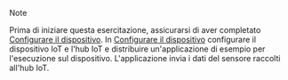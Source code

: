 > [!NOTE]
> Prima di iniziare questa esercitazione, assicurarsi di aver completato [Configurare il dispositivo](../articles/iot-hub/iot-hub-arduino-huzzah-esp8266-get-started.md). In [Configurare il dispositivo](../articles/iot-hub/iot-hub-arduino-huzzah-esp8266-get-started.md) configurare il dispositivo IoT e l'hub IoT e distribuire un'applicazione di esempio per l'esecuzione sul dispositivo. L'applicazione invia i dati del sensore raccolti all'hub IoT.
